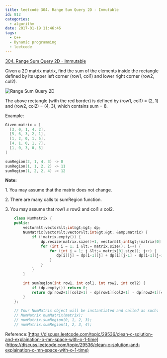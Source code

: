 ```yaml
---
title: leetcode 304. Range Sum Query 2D - Immutable
id: 812
categories:
  - algorithm
date: 2017-01-19 11:46:46
tags:
  - C++
  - Dynamic programming
  - leetcode
---
```


[304\. Range Sum Query 2D - Immutable](https://leetcode.com/problems/range-sum-query-2d-immutable/)

Given a 2D matrix matrix, find the sum of the elements inside the rectangle defined by its upper left corner (row1, col1) and lower right corner (row2, col2).

![Range Sum Query 2D](https://leetcode.com/static/images/courses/range_sum_query_2d.png)

The above rectangle (with the red border) is defined by (row1, col1) = (2, 1) and (row2, col2) = (4, 3), which contains sum = 8.

Example:



``` cpp
Given matrix = [
  [3, 0, 1, 4, 2],
  [5, 6, 3, 2, 1],
  [1, 2, 0, 1, 5],
  [4, 1, 0, 1, 7],
  [1, 0, 3, 0, 5]
]

sumRegion(2, 1, 4, 3) -> 8
sumRegion(1, 1, 2, 2) -> 11
sumRegion(1, 2, 2, 4) -> 12
```
**Note:**

1\. You may assume that the matrix does not change.

2\. There are many calls to sumRegion function.

3\. You may assume that row1 ≤ row2 and col1 ≤ col2.



``` cpp
    class NumMatrix {
    public:
        vector&lt;vector&lt;int&gt;&gt; dp;
        NumMatrix(vector&lt;vector&lt;int&gt;&gt; &amp;matrix) {
            if (!matrix.empty()) {
                dp.resize(matrix.size()+1, vector&lt;int&gt;(matrix[0].size()+1, 0));
                for (int i = 1; i &lt;= matrix.size(); i++) {
                    for (int j = 1; j &lt;= matrix[0].size(); j++) {
                       dp[i][j] = dp[i-1][j] + dp[i][j-1] - dp[i-1][j-1] + matrix[i-1][j-1];
                    }
                }
            }
        }

        int sumRegion(int row1, int col1, int row2, int col2) {
            if (dp.empty()) return 0;
            return dp[row2+1][col2+1] - dp[row1][col2+1] - dp[row2+1][col1] + dp[row1][col1];
        }
    };

    // Your NumMatrix object will be instantiated and called as such:
    // NumMatrix numMatrix(matrix);
    // numMatrix.sumRegion(0, 1, 2, 3);
    // numMatrix.sumRegion(1, 2, 3, 4);
```
Reference:[https://discuss.leetcode.com/topic/29536/clean-c-solution-and-explaination-o-mn-space-with-o-1-time](https://discuss.leetcode.com/topic/29536/clean-c-solution-and-explaination-o-mn-space-with-o-1-time)